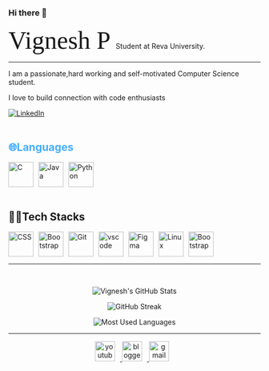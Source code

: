 ### Hi there 👋
<!--Introduction-->
<span style="font-size:50px; font-family:Georgia, serif;">Vignesh P  </span>
 Student at Reva University.</p>
 <hr>

<p align:"center">
 I am a passionate,hard working and self-motivated  Computer Science student.</p>
 <p>I love to build connection with code enthusiasts</p>


<div class="youtube buttons">
    <a href="https://www.linkedin.com/in/vignesh-p-502364243"  target="_blank">
        <img alt="LinkedIn" src="https://camo.githubusercontent.com/f17ba9730c27e5f1230325b94c8b68bbf3115d32650866f6e3d0ade68201beea/68747470733a2f2f696d672e736869656c64732e696f2f62616467652f4c696e6b6564496e2d2532333030373742352e7376673f6c6f676f3d6c696e6b6564696e266c6f676f436f6c6f723d7768697465"/>
    </a>
</div>
<br>

<!--Body-->
<h2 style="color: #44AEFB">🌐Languages </h2>

<div  style="display:flex; cloumn-gap:20px;">

   <a href="https://www.cprogramming.com/" target="_blank" rel="noreferrer">
      <img  alt="C" height="50px" style="padding-right:10px;" src="https://cdn.jsdelivr.net/gh/devicons/devicon/icons/c/c-original.svg"/>
   </a>

   <a href="https://www.java.com/en/" target="_blank" rel="noreferrer">
      <img  alt="Java" height="50px" style="padding-right:10px;" src="https://cdn.jsdelivr.net/gh/devicons/devicon/icons/java/java-original.svg"/>
   </a>    
  
   <a href="https://www.python.org/" target="_blank" rel="noreferrer">
      <img  alt="Python" height="50px" style="padding-right:10px;" src="https://cdn.jsdelivr.net/gh/devicons/devicon/icons/python/python-original.svg"/>
   </a>
</div>
<br>

<h2> 👨‍💻Tech Stacks</h2>
<div style="display:flex;">
    <a href="https://developer.mozilla.org/en-US/docs/Web/CSS" target="_blank" rel="noreferrer">
      <img  alt="CSS" height="50px" style="padding-right:10px;" src="https://cdn.jsdelivr.net/gh/devicons/devicon/icons/css3/css3-original.svg"/>
   </a>

   <a href="https://getbootstrap.com/" target="_blank" rel="noreferrer">
      <img  alt="Bootstrap" height="50px" style="padding-right:10px;" src="https://cdn.jsdelivr.net/gh/devicons/devicon/icons/bootstrap/bootstrap-original.svg"/>
   </a>

   <a href="https://git-scm.com/" target="_blank" rel="noreferrer">
      <img  alt="Git" height="50px" style="padding-right:10px;" src="https://cdn.jsdelivr.net/gh/devicons/devicon/icons/git/git-original.svg"/>
   </a>

   <a href="https://code.visualstudio.com/" target="_blank" rel="noreferrer">
      <img  alt="vscode" height="50px" style="padding-right:10px;"src="https://cdn.jsdelivr.net/gh/devicons/devicon/icons/vscode/vscode-original.svg"/>
   </a>

   <a href="https://www.figma.com/" target="_blank" rel="noreferrer">
      <img  alt="Figma" height="50px" style="padding-right:10px;" src="https://cdn.jsdelivr.net/gh/devicons/devicon/icons/figma/figma-original.svg"/> 
   </a>

   <a href="https://www.linux.org/" target="_blank" rel="noreferrer">
      <img  alt="Linux" height="50px" style="padding-right:10px;" src="https://cdn.jsdelivr.net/gh/devicons/devicon/icons/linux/linux-original.svg"/>
   </a>

   <a href="https://docs.arduino.cc/" target="_blank" rel="noreferrer">
      <img  alt="Bootstrap" height="50px" style="padding-right:10px;" src="https://cdn.jsdelivr.net/gh/devicons/devicon/icons/arduino/arduino-original.svg" />
   </a>
</div>

<hr>
<br>


<!--Statistical View-->
<div class="stats" align="center">

![Vignesh's GitHub Stats](https://github-readme-stats.vercel.app/api?username=VikkiVignesh&hide=stars&count_private=true&show_icons=true&theme=algolia&border_radius=20)

![GitHub Streak](https://streak-stats.demolab.com?user=VikkiVignesh&count_private=true&theme=algolia&border_radius=20)

<!-- ![Most Used Languages](https://github-readme-stats.vercel.app/api/top-langs/?username=KhaledBadranDev&show_icons=true&theme=algolia&border_radius=20) -->

![Most Used Languages](https://github-readme-stats.vercel.app/api/top-langs/?username=VikkiVignesh&layout=compact&show_icons=true&theme=algolia&border_radius=20)
</div>

<!--
<p>
 <a href="https://camo.githubusercontent.com/149ed908018c992d91a880c197690953501be433e7d6c3134ffd407697a4f728/68747470733a2f2f6769746875622d70726f66696c652d74726f7068792e76657263656c2e6170702f3f757365726e616d653d5368697368697253686173747279267468656d653d746f6b796f6e69676874266e6f2d6672616d653d66616c7365266e6f2d62673d74727565266d617267696e2d773d34" target="_blank">

<img src="https://camo.githubusercontent.com/149ed908018c992d91a880c197690953501be433e7d6c3134ffd407697a4f728/68747470733a2f2f6769746875622d70726f66696c652d74726f7068792e76657263656c2e6170702f3f757365726e616d653d5368697368697253686173747279267468656d653d746f6b796f6e69676874266e6f2d6672616d653d66616c7365266e6f2d62673d74727565266d617267696e2d773d34" alt="" data-canonical-src="https://github-profile-trophy.vercel.app/?username=VikkiVignesh&amp;theme=tokyonight&amp;no-frame=false&amp;no-bg=true&amp;margin-w=4" style="max-width: 100%;">
</p>


<p dir="auto">
 <a href="https://visitcount.itsvg.in" rel="nofollow">
  <img src="https://camo.githubusercontent.com/40f26dae58cf4dce02cf6a03a3ba1518373d79169dfc7ed67f39d8e139812e25/68747470733a2f2f7669736974636f756e742e69747376672e696e2f6170693f69643d5368697368697253686173747279" alt="views" data-canonical-src="https://visitcount.itsvg.in/api?id=VikkiVignesh" style="max-width: 100%;">
 </a>
</p>
-->

-----
<!--footer-->
<div class="footer" align="center" style="margin:15px;">
    <a href=target="_blank">
        <img  style="margin:0 10px 10px 0;" src="https://user-images.githubusercontent.com/78341798/194531650-698ef1b1-9cbd-4b4f-96ef-5a2ec4b5d7e6.svg" alt="youtube" width="40px"/>
    </a>
    <a href= target="_blank">
        <img style="margin:0 10px 10px 0;" src="https://user-images.githubusercontent.com/78341798/194531458-b5dfeb1b-bad5-4dfa-909a-2e402262db9a.svg" alt="blogger" width="40px"/>
    </a>
    <a href="mailto:vikki.vishnu04@gmail.com" target="_blank">
        <img style="margin:0 10px 10px 0;" src="https://user-images.githubusercontent.com/78341798/194531383-ddb2b774-5bb9-491c-b601-4a4a7d9792fb.svg" alt="gmail" width="40px"/>
    </a>
</div>

